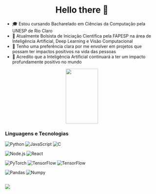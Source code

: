 <div align="center">
  <h1> Hello there 👋</h1>
</div>


 - 🎓 Estou cursando Bacharelado em Ciências da Computação pela UNESP de Rio Claro
 - 📘 Atualmente Bolsista de Iniciação Cientifica pela FAPESP na área de Inteligência Artificial, Deep Learning e Visão Computacional
 - 🌱 Tenho uma preferência clara por me envolver em projetos que possam ter impactos positivos na vida das pessoas
 - 🔭 Acredito que a Inteligência Artificial continuará a ter um impacto profundamente positivo no mundo
<div align="center">
  <img height="180em" width="46%" src="https://github-readme-stats.vercel.app/api/top-langs/?username=gabrielmarconato&layout=compact&langs_count=7&theme=merko"/>
</div>

### Linguagens e Tecnologias

![Python](https://img.shields.io/badge/-Python-000?&logo=Python)
![JavaScript](https://img.shields.io/badge/-JavaScript-000?&logo=JavaScript)
![C](https://img.shields.io/badge/-C-000?&logo=C)

![Node.js](https://img.shields.io/badge/-Node.js-000?&logo=node.js)
![React](https://img.shields.io/badge/-React-000?&logo=React)

![PyTorch](https://img.shields.io/badge/-PyTorch-000?&logo=PyTorch)
![TensorFlow](https://img.shields.io/badge/-TensorFlow-000?&logo=TensorFlow)
![TensorFlow](https://img.shields.io/badge/-Keras-000?&logo=Keras)

![Pandas](https://img.shields.io/badge/-Pandas-000?&logo=Pandas)
![Numpy](https://img.shields.io/badge/-Numpy-000?&logo=Numpy)

##
<div>
  <a href="https://www.linkedin.com/in/gabriel-henrique-marconato-770bb214b/" target="_blank"><img src="https://img.shields.io/badge/-LinkedIn-%230077B5?style=for-the-badge&logo=linkedin&logoColor=white" target="_blank"></a>
</div>



<!--
**gabrielmarconato/gabrielmarconato** is a ✨ _special_ ✨ repository because its `README.md` (this file) appears on your GitHub profile.

Here are some ideas to get you started:

- 🔭 I’m currently working on ...
- 🌱 I’m currently learning ...
- 👯 I’m looking to collaborate on ...
- 🤔 I’m looking for help with ...
- 💬 Ask me about ...
- 📫 How to reach me: ...
- 😄 Pronouns: ...
- ⚡ Fun fact: ...
-->
